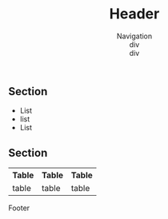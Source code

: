 <body>
  <header>
    <h1>Header</h1>
    <nav>Navigation
      <div>div</div>
      <div>div</div>
    </nav>
  </header>

  <main>
    <section class="fly-in">
      <h2>Section</h2>
      <ul>
        <li>List</li>
        <li>list</li>
        <li>List</li>
      </ul>
    </section>
    <section class="fly-in">
      <h2>Section</h2>
      <table id="table-data">
        <tr>
          <th>Table</th>
          <th>Table</th>
          <th>Table</th>
        </tr>
        <tr>
          <td>table</td>
          <td>table</td>
          <td>table</td>
        </tr>
      </table>
    </section>
  </main>

  <footer>
    <div>Footer</div>
  </footer>
</body>
